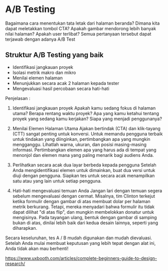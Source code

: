 # A/B Testing

Bagaimana cara menentukan tata letak dari halaman beranda?
Dimana kita dapat meletakkan tombol CTA?
Apakah gambar mendorong lebih banyak nilai halaman?
Apakah user terlibat?
Semua pertanyaan tersebut dapat terjawab dengan adanya A/B Test

## Struktur A/B Testing yang baik

- Identifikasi jangkauan proyek
- Isolasi metrik makro dan mikro
- Menilai elemen halaman
- Menunjukkan secara acak 2 halaman kepada tester
- Mengevaluasi hasil percobaan secara hati-hati

Penjelasan :

1. Identifikasi jangkauan proyek
   Apakah kamu sedang fokus di halaman utama? Berapa rentang waktu proyek? Apa yang kamu ketahui tentang proyek yang sedang kamu kerjakan? Siapa yang menjadi penggunanya?

2. Menilai Elemen Halaman Utama
   Ajakan bertindak (CTA) dan klik-tayang (CTT) sangat penting untuk konversi. Untuk memandu pengguna terbaik untuk tindakan yang diinginkan, pertimbangkan apa yang mungkin mengganggu. Lihatlah warna, ukuran, dan posisi masing-masing informasi.
   Pertimbangkan elemen apa yang harus ada di tempat yang menonjol dan elemen mana yang paling menarik bagi audiens Anda.

3. Perlihatkan secara acak dua layar berbeda kepada pengguna
   Setelah Anda mengidentifikasi elemen untuk dimainkan, buat dua versi untuk diuji dengan pengguna. Siapkan tes untuk secara acak menampilkan satu atau yang lain untuk setiap pengguna.

4. Hati-hati mengevaluasi temuan Anda
   Jangan lari dengan temuan segera sebelum mengevaluasi dengan cermat. Misalnya, tim Clinton terkejut ketika formulir dengan gambar di atas membuat dolar per halaman metrik berkurang. Tetapi, mereka menyadari bahwa formulir itu tidak dapat dilihat "di atas flip", dan mungkin membelokkan donatur untuk mengisinya.
   Pada tayangan ulang, bentuk dengan gambar di samping bukan di atas, dinilai lebih baik dari kedua desain lainnya, seperti yang diharapkan.

Secara keseluruhan, tes A / B mudah digunakan dan mudah dievaluasi. Setelah Anda mulai membuat keputusan yang lebih tepat dengan alat ini, Anda tidak akan mau berhenti!

https://www.uxbooth.com/articles/complete-beginners-guide-to-design-research/
